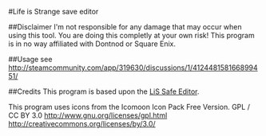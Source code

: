 #Life is Strange save editor

##Disclaimer
I'm not responsible for any damage that may occur when using this tool.
You are doing this completly at your own risk!
This program is in no way affiliated with Dontnod or Square Enix.

##Usage
see http://steamcommunity.com/app/319630/discussions/1/412448158166899451/

##Credits
This program is based upon the [LiS Safe Editor](https://github.com/VakhtinAndrey/lis-save-editor).

This program uses icons from the Icomoon Icon Pack Free Version.
GPL / CC BY 3.0
http://www.gnu.org/licenses/gpl.html
http://creativecommons.org/licenses/by/3.0/
